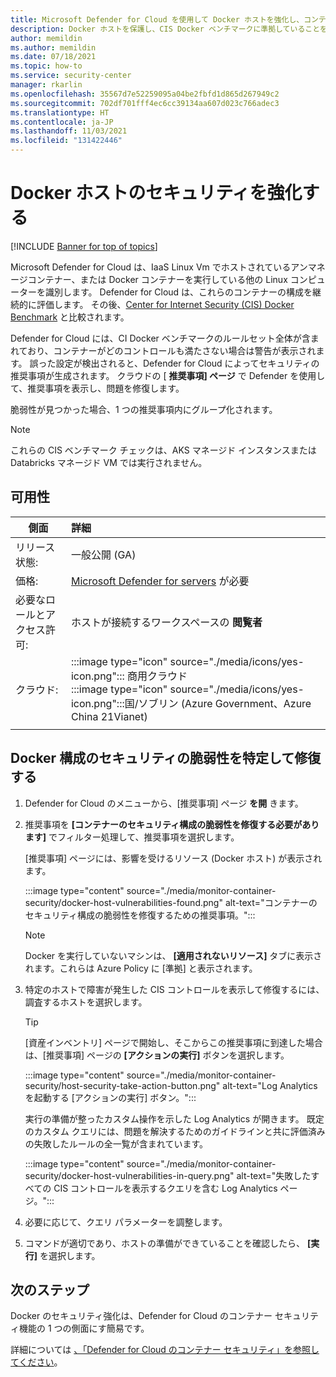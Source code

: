 ```yaml
---
title: Microsoft Defender for Cloud を使用して Docker ホストを強化し、コンテナーを保護する
description: Docker ホストを保護し、CIS Docker ベンチマークに準拠していることを確認する方法
author: memildin
ms.author: memildin
ms.date: 07/18/2021
ms.topic: how-to
ms.service: security-center
manager: rkarlin
ms.openlocfilehash: 35567d7e52259095a04be2fbfd1d865d267949c2
ms.sourcegitcommit: 702df701fff4ec6cc39134aa607d023c766adec3
ms.translationtype: HT
ms.contentlocale: ja-JP
ms.lasthandoff: 11/03/2021
ms.locfileid: "131422446"
---
```

# <a name="harden-your-docker-hosts"></a>Docker ホストのセキュリティを強化する

[!INCLUDE [Banner for top of topics](./includes/banner.md)]

Microsoft Defender for Cloud は、IaaS Linux Vm でホストされているアンマネージコンテナー、または Docker コンテナーを実行している他の Linux コンピューターを識別します。 Defender for Cloud は、これらのコンテナーの構成を継続的に評価します。 その後、[Center for Internet Security (CIS) Docker Benchmark](https://www.cisecurity.org/benchmark/docker/) と比較されます。

Defender for Cloud には、CI Docker ベンチマークのルールセット全体が含まれており、コンテナーがどのコントロールも満たさない場合は警告が表示されます。 誤った設定が検出されると、Defender for Cloud によってセキュリティの推奨事項が生成されます。 クラウドの [ **推奨事項] ページ** で Defender を使用して、推奨事項を表示し、問題を修復します。

脆弱性が見つかった場合、1 つの推奨事項内にグループ化されます。

>[!NOTE]
> これらの CIS ベンチマーク チェックは、AKS マネージド インスタンスまたは Databricks マネージド VM では実行されません。

## <a name="availability"></a>可用性

|側面|詳細|
|----|:----|
|リリース状態:|一般公開 (GA)|
|価格:|[Microsoft Defender for servers](defender-for-servers-introduction.md) が必要|
|必要なロールとアクセス許可:|ホストが接続するワークスペースの **閲覧者**|
|クラウド:|:::image type="icon" source="./media/icons/yes-icon.png"::: 商用クラウド<br>:::image type="icon" source="./media/icons/yes-icon.png":::国/ソブリン (Azure Government、Azure China 21Vianet)|
|||

## <a name="identify-and-remediate-security-vulnerabilities-in-your-docker-configuration"></a>Docker 構成のセキュリティの脆弱性を特定して修復する

1. Defender for Cloud のメニューから、[推奨事項] ページ **を開** きます。

1. 推奨事項を **[コンテナーのセキュリティ構成の脆弱性を修復する必要があります]** でフィルター処理して、推奨事項を選択します。

    [推奨事項] ページには、影響を受けるリソース (Docker ホスト) が表示されます。 

    :::image type="content" source="./media/monitor-container-security/docker-host-vulnerabilities-found.png" alt-text="コンテナーのセキュリティ構成の脆弱性を修復するための推奨事項。":::

    > [!NOTE]
    > Docker を実行していないマシンは、 **[適用されないリソース]** タブに表示されます。これらは Azure Policy に [準拠] と表示されます。 

1. 特定のホストで障害が発生した CIS コントロールを表示して修復するには、調査するホストを選択します。 

    > [!TIP]
    > [資産インベントリ] ページで開始し、そこからこの推奨事項に到達した場合は、[推奨事項] ページの **[アクションの実行]** ボタンを選択します。
    >
    > :::image type="content" source="./media/monitor-container-security/host-security-take-action-button.png" alt-text="Log Analytics を起動する [アクションの実行] ボタン。":::

    実行の準備が整ったカスタム操作を示した Log Analytics が開きます。 既定のカスタム クエリには、問題を解決するためのガイドラインと共に評価済みの失敗したルールの全一覧が含まれています。

    :::image type="content" source="./media/monitor-container-security/docker-host-vulnerabilities-in-query.png" alt-text="失敗したすべての CIS コントロールを表示するクエリを含む Log Analytics ページ。":::

1. 必要に応じて、クエリ パラメーターを調整します。

1. コマンドが適切であり、ホストの準備ができていることを確認したら、 **[実行]** を選択します。


## <a name="next-steps"></a>次のステップ

Docker のセキュリティ強化は、Defender for Cloud のコンテナー セキュリティ機能の 1 つの側面にす簡易です。 

詳細については [、「Defender for Cloud のコンテナー セキュリティ」を参照してください](container-security.md)。
